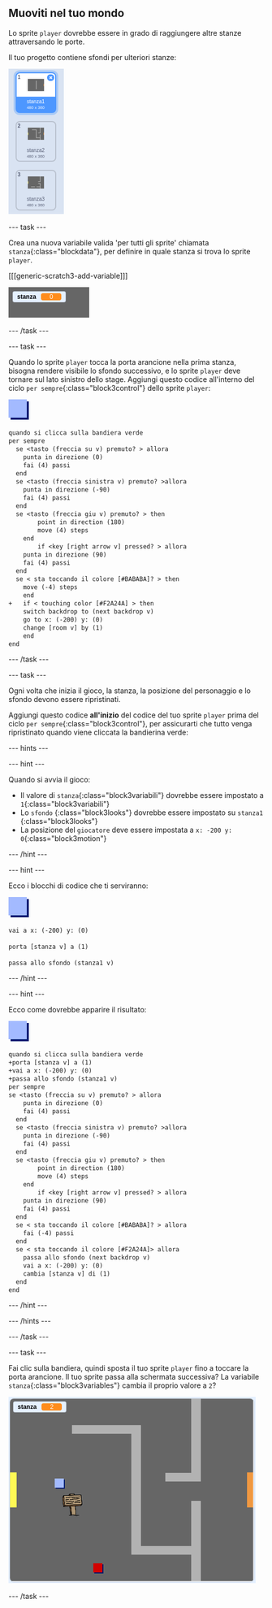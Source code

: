 ## Muoviti nel tuo mondo

Lo sprite `player` dovrebbe essere in grado di raggiungere altre stanze attraversando le porte.

Il tuo progetto contiene sfondi per ulteriori stanze:

![screenshot](images/world-backdrops.png)

\--- task \---

Crea una nuova variabile valida 'per tutti gli sprite' chiamata `stanza`{:class="blockdata"}, per definire in quale stanza si trova lo sprite `player`.

[[[generic-scratch3-add-variable]]]

![screenshot](images/world-room.png)

\--- /task \---

\--- task \---

Quando lo sprite `player` tocca la porta arancione nella prima stanza, bisogna rendere visibile lo sfondo successivo, e lo sprite `player` deve tornare sul lato sinistro dello stage. Aggiungi questo codice all'interno del ciclo `per sempre`{:class="block3control"} dello sprite `player`:

![player](images/player.png)

```blocks3
quando si clicca sulla bandiera verde
per sempre 
  se <tasto (freccia su v) premuto? > allora 
    punta in direzione (0)
    fai (4) passi
  end
  se <tasto (freccia sinistra v) premuto? >allora 
    punta in direzione (-90)
    fai (4) passi
  end
  se <tasto (freccia giu v) premuto? > then
        point in direction (180)
        move (4) steps
    end
        if <key [right arrow v] pressed? > allora 
    punta in direzione (90)
    fai (4) passi
  end
  se < sta toccando il colore [#BABABA]? > then
    move (-4) steps
    end
+   if < touching color [#F2A24A] > then
    switch backdrop to (next backdrop v)
    go to x: (-200) y: (0)
    change [room v] by (1)
    end
end
```

\--- /task \---

\--- task \---

Ogni volta che inizia il gioco, la stanza, la posizione del personaggio e lo sfondo devono essere ripristinati.

Aggiungi questo codice **all'inizio** del codice del tuo sprite `player` prima del ciclo `per sempre`{:class="block3control"}, per assicurarti che tutto venga ripristinato quando viene cliccata la bandierina verde:

\--- hints \---

\--- hint \---

Quando si avvia il gioco:

+ Il valore di `stanza`{:class="block3variabili"} dovrebbe essere impostato a `1`{:class="block3variabili"}
+ Lo `sfondo` {:class="block3looks"} dovrebbe essere impostato su ` stanza1 ` {:class="block3looks"}
+ La posizione del `giocatore` deve essere impostata a `x: -200 y: 0`{:class="block3motion"}

\--- /hint \---

\--- hint \---

Ecco i blocchi di codice che ti serviranno:

![player](images/player.png)

```blocks3
vai a x: (-200) y: (0)

porta [stanza v] a (1)

passa allo sfondo (stanza1 v)
```

\--- /hint \---

\--- hint \---

Ecco come dovrebbe apparire il risultato:

![player](images/player.png)

```blocks3
quando si clicca sulla bandiera verde
+porta [stanza v] a (1)
+vai a x: (-200) y: (0)
+passa allo sfondo (stanza1 v)
per sempre 
se <tasto (freccia su v) premuto? > allora 
    punta in direzione (0)
    fai (4) passi
  end
  se <tasto (freccia sinistra v) premuto? >allora 
    punta in direzione (-90)
    fai (4) passi
  end
  se <tasto (freccia giu v) premuto? > then
        point in direction (180)
        move (4) steps
    end
        if <key [right arrow v] pressed? > allora 
    punta in direzione (90)
    fai (4) passi
  end
  se < sta toccando il colore [#BABABA]? > allora 
    fai (-4) passi
  end
  se < sta toccando il colore [#F2A24A]> allora 
    passa allo sfondo (next backdrop v)
    vai a x: (-200) y: (0)
    cambia [stanza v] di (1)
  end
end
```

\--- /hint \---

\--- /hints \---

\--- /task \---

\--- task \---

Fai clic sulla bandiera, quindi sposta il tuo sprite `player` fino a toccare la porta arancione. Il tuo sprite passa alla schermata successiva? La variabile `stanza`{:class="block3variables"} cambia il proprio valore a `2`?

![schermata](images/world-room-test.png)

\--- /task \---